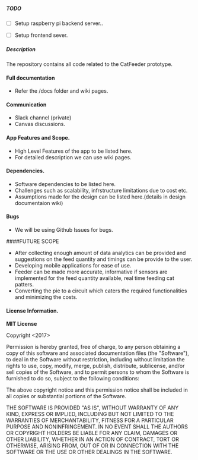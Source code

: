 ##### TODO

- [ ] Setup raspberry pi backend server..
- [ ] Setup frontend sever.


##### Description

The repository contains all code related to the CatFeeder prototype.


#### Full documentation
- Refer the /docs folder and wiki pages.

#### Communication
- Slack channel (private)
- Canvas discussions.

#### App Features and Scope.
- High Level Features of the app to be listed here.
- For detailed description we can use wiki pages.


#### Dependencies.
- Software dependencies to be listed here.
- Challenges such as scalability, infrstructure limitations due to cost etc.
- Assumptions made for the design can be listed here.(details in design documentaion wiki)


#### Bugs
- We will be using Github Issues for bugs.

####FUTURE SCOPE
- After collecting enough amount of data analytics can be provided and suggestions on the feed quantity and timings can be provide to the user.
- Developing mobile applications for ease of use. 
- Feeder can be made more accurate, informative if sensors are implemented for the feed quantity available, real time feeding cat patters.  
- Converting the pie to a circuit which caters the required functionalities and minimizing the costs. 



#### License Information.

**MIT License**

Copyright <2017> <cmpe273>

Permission is hereby granted, free of charge, to any person obtaining a copy of this software and associated documentation files (the "Software"), to deal in the Software without restriction, including without limitation the rights to use, copy, modify, merge, publish, distribute, sublicense, and/or sell copies of the Software, and to permit persons to whom the Software is furnished to do so, subject to the following conditions:

The above copyright notice and this permission notice shall be included in all copies or substantial portions of the Software.

THE SOFTWARE IS PROVIDED "AS IS", WITHOUT WARRANTY OF ANY KIND, EXPRESS OR IMPLIED, INCLUDING BUT NOT LIMITED TO THE WARRANTIES OF MERCHANTABILITY, FITNESS FOR A PARTICULAR PURPOSE AND NONINFRINGEMENT. IN NO EVENT SHALL THE AUTHORS OR COPYRIGHT HOLDERS BE LIABLE FOR ANY CLAIM, DAMAGES OR OTHER LIABILITY, WHETHER IN AN ACTION OF CONTRACT, TORT OR OTHERWISE, ARISING FROM, OUT OF OR IN CONNECTION WITH THE SOFTWARE OR THE USE OR OTHER DEALINGS IN THE SOFTWARE.
